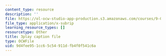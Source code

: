 ```yaml
---
content_type: resource
description: ''
file: https://ol-ocw-studio-app-production.s3.amazonaws.com/courses/9-00sc-introduction-to-psychology-fall-2011/9d4fee951cc65c54911dfb4f0f541c6a_SFPPw6sDHEI.vtt
file_type: application/x-subrip
learning_resource_types: []
resourcetype: Other
title: 3play caption file
type: OCWFile
uid: 9d4fee95-1cc6-5c54-911d-fb4f0f541c6a
---
```

